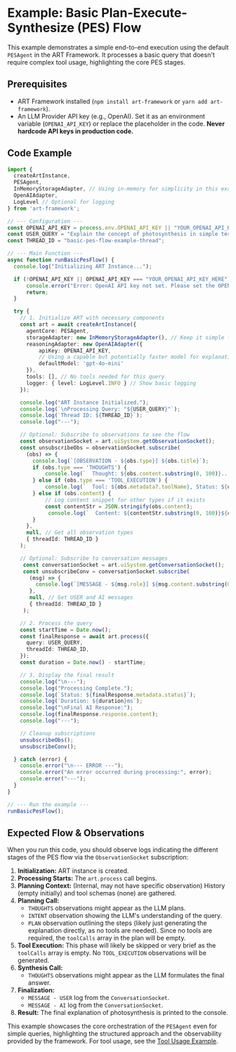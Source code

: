 # Example: Basic Plan-Execute-Synthesize (PES) Flow

This example demonstrates a simple end-to-end execution using the default `PESAgent` in the ART Framework. It processes a basic query that doesn't require complex tool usage, highlighting the core PES stages.

## Prerequisites

*   ART Framework installed (`npm install art-framework` or `yarn add art-framework`).
*   An LLM Provider API key (e.g., OpenAI). Set it as an environment variable (`OPENAI_API_KEY`) or replace the placeholder in the code. **Never hardcode API keys in production code.**

## Code Example

```typescript
import {
  createArtInstance,
  PESAgent,
  InMemoryStorageAdapter, // Using in-memory for simplicity in this example
  OpenAIAdapter,
  LogLevel // Optional for logging
} from 'art-framework';

// --- Configuration ---
const OPENAI_API_KEY = process.env.OPENAI_API_KEY || "YOUR_OPENAI_API_KEY_HERE"; 
const USER_QUERY = "Explain the concept of photosynthesis in simple terms.";
const THREAD_ID = "basic-pes-flow-example-thread";

// --- Main Function ---
async function runBasicPesFlow() {
  console.log("Initializing ART Instance...");

  if (!OPENAI_API_KEY || OPENAI_API_KEY === "YOUR_OPENAI_API_KEY_HERE") {
      console.error("Error: OpenAI API key not set. Please set the OPENAI_API_KEY environment variable or replace the placeholder.");
      return;
  }

  try {
    // 1. Initialize ART with necessary components
    const art = await createArtInstance({
      agentCore: PESAgent,
      storageAdapter: new InMemoryStorageAdapter(), // Keep it simple for this example
      reasoningAdapter: new OpenAIAdapter({ 
          apiKey: OPENAI_API_KEY,
          // Using a capable but potentially faster model for explanation
          defaultModel: 'gpt-4o-mini' 
      }), 
      tools: [], // No tools needed for this query
      logger: { level: LogLevel.INFO } // Show basic logging
    });

    console.log("ART Instance Initialized.");
    console.log(`\nProcessing Query: "${USER_QUERY}"`);
    console.log(`Thread ID: ${THREAD_ID}`);
    console.log("---");

    // Optional: Subscribe to observations to see the flow
    const observationSocket = art.uiSystem.getObservationSocket();
    const unsubscribeObs = observationSocket.subscribe(
      (obs) => {
        console.log(`[OBSERVATION - ${obs.type}] ${obs.title}`);
        if (obs.type === 'THOUGHTS') {
            console.log(`  Thought: ${obs.content.substring(0, 100)}...`); // Log snippet
        } else if (obs.type === 'TOOL_EXECUTION') {
            console.log(`  Tool: ${obs.metadata?.toolName}, Status: ${obs.content.status}`);
        } else if (obs.content) {
            // Log content snippet for other types if it exists
            const contentStr = JSON.stringify(obs.content);
             console.log(`  Content: ${contentStr.substring(0, 100)}${contentStr.length > 100 ? '...' : ''}`);
        }
      },
      null, // Get all observation types
      { threadId: THREAD_ID }
    );

    // Optional: Subscribe to conversation messages
     const conversationSocket = art.uiSystem.getConversationSocket();
     const unsubscribeConv = conversationSocket.subscribe(
       (msg) => {
         console.log(`[MESSAGE - ${msg.role}] ${msg.content.substring(0, 150)}...`);
       },
       null, // Get USER and AI messages
       { threadId: THREAD_ID }
     );

    // 2. Process the query
    const startTime = Date.now();
    const finalResponse = await art.process({
      query: USER_QUERY,
      threadId: THREAD_ID,
    });
    const duration = Date.now() - startTime;

    // 3. Display the final result
    console.log("\n---");
    console.log("Processing Complete.");
    console.log(`Status: ${finalResponse.metadata.status}`);
    console.log(`Duration: ${duration}ms`);
    console.log("\nFinal AI Response:");
    console.log(finalResponse.response.content);
    console.log("---");

    // Cleanup subscriptions
    unsubscribeObs();
    unsubscribeConv();

  } catch (error) {
    console.error("\n--- ERROR ---");
    console.error("An error occurred during processing:", error);
    console.error("---");
  }
}

// --- Run the example ---
runBasicPesFlow();
```

## Expected Flow & Observations

When you run this code, you should observe logs indicating the different stages of the PES flow via the `ObservationSocket` subscription:

1.  **Initialization:** ART instance is created.
2.  **Processing Starts:** The `art.process` call begins.
3.  **Planning Context:** (Internal, may not have specific observation) History (empty initially) and tool schemas (none) are gathered.
4.  **Planning Call:**
    *   `THOUGHTS` observations might appear as the LLM plans.
    *   `INTENT` observation showing the LLM's understanding of the query.
    *   `PLAN` observation outlining the steps (likely just generating the explanation directly, as no tools are needed). Since no tools are required, the `toolCalls` array in the plan will be empty.
5.  **Tool Execution:** This phase will likely be skipped or very brief as the `toolCalls` array is empty. No `TOOL_EXECUTION` observations will be generated.
6.  **Synthesis Call:**
    *   `THOUGHTS` observations might appear as the LLM formulates the final answer.
7.  **Finalization:**
    *   `MESSAGE - USER` log from the `ConversationSocket`.
    *   `MESSAGE - AI` log from the `ConversationSocket`.
8.  **Result:** The final explanation of photosynthesis is printed to the console.

This example showcases the core orchestration of the `PESAgent` even for simple queries, highlighting the structured approach and the observability provided by the framework. For tool usage, see the [Tool Usage Example](./tool-usage.md).